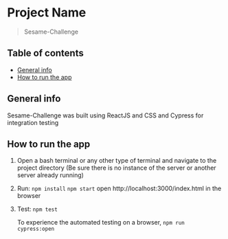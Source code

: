 # Project Name

> Sesame-Challenge

## Table of contents

- [General info](#general-info)
- [How to run the app](#How-to-run-the-app)

## General info

Sesame-Challenge was built using ReactJS and CSS and Cypress for integration testing

## How to run the app

1. Open a bash terminal or any other type of terminal and navigate to the project directory (Be sure there is no instance of the server or another server already running)

2. Run:
   `npm install`
   `npm start`
   open http://localhost:3000/index.html in the browser

3. Test:
   `npm test`
   
   To experience the automated testing on a browser, `npm run cypress:open`
